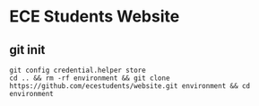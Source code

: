 # ECE Students Website
## git init
```
git config credential.helper store
cd .. && rm -rf environment && git clone https://github.com/ecestudents/website.git environment && cd environment
```
